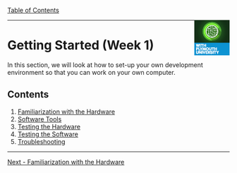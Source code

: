 [Table of Contents](../README.md) 

<img src="img/Icon-jpg-small.jpg" width="80px" align="right">

---

# Getting Started (Week 1)

In this section, we will look at how to set-up your own development environment so that you can work on your own computer. 

## Contents

1. [Familiarization with the Hardware](hardware.md)
1. [Software Tools](software-tools.md)
1. [Testing the Hardware](hardware-testing.md)
1. [Testing the Software](software-testing.md)
1. [Troubleshooting](troubleshooting.md)

---

[Next - Familiarization with the Hardware](hardware.md)

